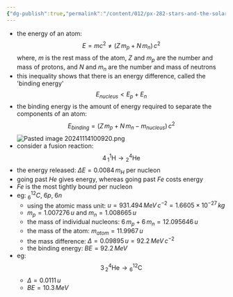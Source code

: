 ```yaml
---
{"dg-publish":true,"permalink":"/content/012/px-282-stars-and-the-solar-system/d-stellar-structure-and-interiors/px-282-d6-nuclear-binding-energies/","created":"2024-11-25T10:50:32.000+00:00","updated":"2024-11-26T09:39:57.440+00:00"}
---
```


- the energy of an atom: 
$$E = mc^{2} \neq (Z\,m_{p} + N\,m_{n}) \, c^{2}$$
	where, $m$ is the rest mass of the atom, $Z$ and $m_{p}$ are the number and mass of protons, and $N$ and $m_{n}$ are the number and mass of neutrons
- this inequality shows that there is an energy difference, called the 'binding energy' 
$$E_{nucleus} < E_{p} + E_{n}$$
- the binding energy is the amount of energy required to separate the components of an atom: 
$$E_{binding} = (Z\,m_{p} + N\,m_{n} - m_{nucleus}) \, c^{2}$$
![Pasted image 20241114100920.png](/img/user/pics/Pasted%20image%2020241114100920.png)
- consider a fusion reaction: 
$$4 \, {}_{1}^{1}\text{H} \to {}_{2}^{4} \text{He}$$
- the energy released: $\Delta E = 0.0084\,m_{H}$ per nucleon
- going past $He$ gives energy, whereas going past $Fe$ costs energy
- $Fe$ is the most tightly bound per nucleon
- eg: ${}_{6}^{12}C,\; 6p,\; 6n$
	- using the atomic mass unit: $u = 931.494\,MeV\,c^{-2} = 1.6605\times10^{-27}\,kg$
	- $m_{p} = 1.007276\,u$ and $m_{n} = 1.008665\,u$
	- the mass of individual nucleons: $6\,m_{p} + 6\,m_{n} = 12.095646\,u$
	- the mass of the atom: $m_{atom} = 11.9967\,u$
	- the mass difference: $\Delta = 0.09895\,u = 92.2\,MeV\,c^{-2}$
	- the binding energy: $BE = 92.2\,MeV$
- eg: 
$$3\,{}_{2}^{4} \text{He} \to {}_{6}^{12}\text{C}$$
	- $\Delta = 0.0111\,u$
	- $BE = 10.3\,MeV$

